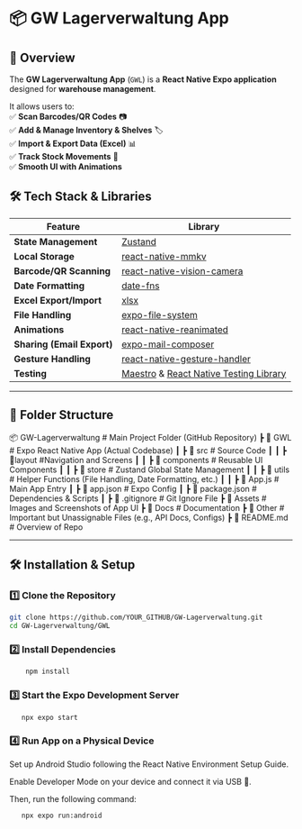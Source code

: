 # 📦 GW Lagerverwaltung App

## 🚀 Overview

The **GW Lagerverwaltung App** (`GWL`) is a **React Native Expo application** designed for **warehouse management**.

It allows users to:  
✅ **Scan Barcodes/QR Codes** 📷  
✅ **Add & Manage Inventory & Shelves** 🏷️  
✅ **Import & Export Data (Excel)** 📊  
✅ **Track Stock Movements** 🔄  
✅ **Smooth UI with Animations**

## 🛠️ Tech Stack & Libraries

| Feature                    | Library                                                                                                                            |
| -------------------------- | ---------------------------------------------------------------------------------------------------------------------------------- |
| **State Management**       | [Zustand](https://github.com/pmndrs/zustand)                                                                                       |
| **Local Storage**          | [react-native-mmkv](https://github.com/mrousavy/react-native-mmkv)                                                                 |
| **Barcode/QR Scanning**    | [react-native-vision-camera](https://github.com/mrousavy/react-native-vision-camera)                                               |
| **Date Formatting**        | [date-fns](https://date-fns.org/)                                                                                                  |
| **Excel Export/Import**    | [xlsx](https://github.com/SheetJS/sheetjs)                                                                                         |
| **File Handling**          | [expo-file-system](https://docs.expo.dev/versions/latest/sdk/filesystem/)                                                          |
| **Animations**             | [react-native-reanimated](https://github.com/software-mansion/react-native-reanimated)                                             |
| **Sharing (Email Export)** | [expo-mail-composer](https://docs.expo.dev/versions/latest/sdk/mail-composer/)                                                     |
| **Gesture Handling**       | [react-native-gesture-handler](https://docs.swmansion.com/react-native-gesture-handler/docs/)                                      |
| **Testing**                | [Maestro](https://maestro.mobile.dev/) & [React Native Testing Library](https://github.com/callstack/react-native-testing-library) |

---

## 📂 Folder Structure

📦 GW-Lagerverwaltung # Main Project Folder (GitHub Repository)
┣ 📂 GWL # Expo React Native App (Actual Codebase)
┃ ┣ 📂 src # Source Code
┃ ┃ ┣ 📂layout #Navigation and Screens
┃ ┃ ┣ 📂 components # Reusable UI Components
┃ ┃ ┣ 📂 store # Zustand Global State Management
┃ ┃ ┣ 📂 utils # Helper Functions (File Handling, Date Formatting, etc.)
┃ ┃ ┣ 📜 App.js # Main App Entry
┃ ┣ 📜 app.json # Expo Config
┃ ┣ 📜 package.json # Dependencies & Scripts
┃ ┣ 📜 .gitignore # Git Ignore File
┣ 📂 Assets # Images and Screenshots of App UI
┣ 📂 Docs # Documentation
┣ 📂 Other # Important but Unassignable Files (e.g., API Docs, Configs)
┣ 📜 README.md # Overview of Repo

---

## 🛠️ Installation & Setup

### 1️⃣ **Clone the Repository**

```sh
git clone https://github.com/YOUR_GITHUB/GW-Lagerverwaltung.git
cd GW-Lagerverwaltung/GWL
```

### 2️⃣ **Install Dependencies**

```sh
    npm install
```

### 3️⃣ **Start the Expo Development Server**

```sh
   npx expo start
```

### 4️⃣ **Run App on a Physical Device**
Set up Android Studio following the React Native Environment Setup Guide.

Enable Developer Mode on your device and connect it via USB 🔌.

Then, run the following command:

```sh
   npx expo run:android
```
